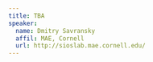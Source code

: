 ```yaml
---
title: TBA
speaker:
  name: Dmitry Savransky
  affil: MAE, Cornell
  url: http://sioslab.mae.cornell.edu/
---
```

